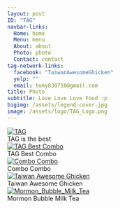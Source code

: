```yaml
---
layout: post
ID: "TAG"
navbar-links:
  Home: home
  Menu: menu
  About: about
  Photo: photo
  Contact: contact
tag-network-links:
  facebook: "TaiwanAwesomeGhicken"
  yelp: ""
  email: tomy830710@gmail.com
title: Photo
subtitle: Love Love Love Food :p
bigimg: /assets/legend-cover.jpg
image: /assets/logo/TAG_Logo.png
---
```


<div class="collector">

<div class="responsive">
<div class="gallery">
<a target="_blank" href="{{ site.url }}/assets/TAG/tag_cover.jpg">
<img src="{{ site.url }}/assets/TAG/tag_cover.jpg" alt="TAG">
</a>
<div class="desc">TAG is the best</div>
</div>
</div>

<div class="responsive">
<div class="gallery">
<a target="_blank" href="{{ site.url }}/assets/TAG/Tag_Best_Combo.jpg">
<img src="{{ site.url }}/assets/TAG/Tag_Best_Combo.jpg" alt="TAG Best Combo">
</a>
<div class="desc">TAG Best Combo</div>
</div>
</div>

<div class="responsive">
<div class="gallery">
<a target="_blank" href="{{ site.url }}/assets/TAG/combo.jpg">
<img src="{{ site.url }}/assets/TAG/combo.jpg" alt="Combo Combo">
</a>
<div class="desc">Combo Combo</div>
</div>
</div>

<div class="responsive">
<div class="gallery">
<a target="_blank" href="{{ site.url }}/assets/Taiwan_Awesome_Ghicken.jpg">
<img src="{{ site.url }}/assets/TAG/Taiwan_Awesome_Ghicken.jpg" alt="Taiwan Awesome Ghicken">
</a>
<div class="desc">Taiwan Awesome Ghicken</div>
</div>
</div>

<div class="responsive">
<div class="gallery">
<a target="_blank" href="{{ site.url }}/assets/TAG/Mormon_Bubble_Milk_Tea.jpg">
<img src="{{ site.url }}/assets/TAG/Mormon_Bubble_Milk_Tea.jpg" alt="Mormon_Bubble_Milk_Tea">
</a>
<div class="desc">Mormon Bubble Milk Tea</div>
</div>
</div>

</div>
